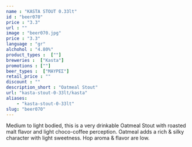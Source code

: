 ```yaml
---
name : "KASTA STOUT 0.33lt"
id : "beer070"
price : "3.3"
url : ""
image : "beer070.jpg"
price : "3.3"
language : "gr"
alchohol : "4.80%"
product_types :  [""]
breweries :  ["Kasta"]
promotions : [""]
beer_types :  ["ΜΑΥΡΕΣ"]
retail_price : ""
discount : ""
description_short : "Oatmeal Stout"
url: "kasta-stout-0-33lt/kasta"
aliases: 
    - "kasta-stout-0-33lt"
slug: "beer070"
---
```


Medium to light bodied, this is a very drinkable Oatmeal Stout with roasted malt flavor and light choco-coffee perception. Oatmeal adds a rich &amp; silky character with light sweetness. Hop aroma &amp; flavor are low.